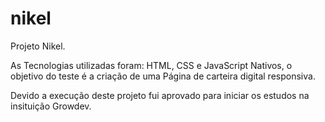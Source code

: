 # nikel

Projeto Nikel.

As Tecnologias utilizadas foram: HTML, CSS e JavaScript Nativos, o objetivo do teste é a criação de uma Página de carteira digital responsiva.

Devido a execução deste projeto fui aprovado para iniciar os estudos na insituição Growdev. 
